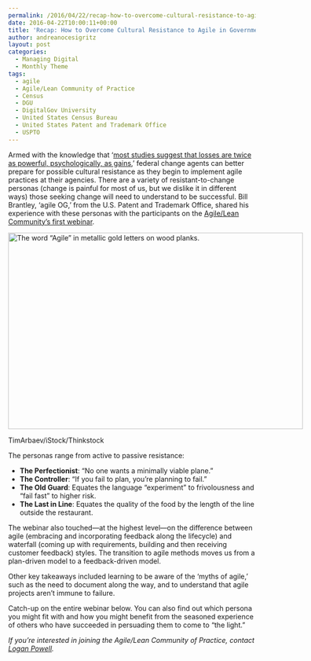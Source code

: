 ```yaml
---
permalink: /2016/04/22/recap-how-to-overcome-cultural-resistance-to-agile-in-government/
date: 2016-04-22T10:00:11+00:00
title: 'Recap: How to Overcome Cultural Resistance to Agile in Government'
author: andreanocesigritz
layout: post
categories:
  - Managing Digital
  - Monthly Theme
tags:
  - agile
  - Agile/Lean Community of Practice
  - Census
  - DGU
  - DigitalGov University
  - United States Census Bureau
  - United States Patent and Trademark Office
  - USPTO
---
```


Armed with the knowledge that ‘[most studies suggest that losses are twice as powerful, psychologically, as gains](https://en.wikipedia.org/wiki/Loss_aversion#cite_note-1),’ federal change agents can better prepare for possible cultural resistance as they begin to implement agile practices at their agencies. There are a variety of resistant-to-change personas (change is painful for most of us, but we dislike it in different ways) those seeking change will need to understand to be successful. Bill Brantley, ‘agile OG,’ from the U.S. Patent and Trademark Office, shared his experience with these personas with the participants on the [Agile/Lean Community’s first webinar](https://www.digitalgov.gov/event/how-to-overcome-cultural-resistance-to-agile-in-government/).

<div id="attachment_345741" style="width: 610px" class="wp-caption aligncenter">
  <img class="size-full wp-image-345741" src="https://s3.amazonaws.com/sitesusa/wp-content/uploads/sites/212/2016/03/600-x-400-Word-Agile-on-Wood-planks-TimArbaev-iStock-Thinkstock-512220768.jpg" alt="The word “Agile” in metallic gold letters on wood planks." width="600" height="400" />
  
  <p class="wp-caption-text">
    TimArbaev/iStock/Thinkstock
  </p>
</div>

The personas range from active to passive resistance:

  * **The Perfectionist**: “No one wants a minimally viable plane.”
  * **The Controller**: “If you fail to plan, you’re planning to fail.”
  * **The Old Guard**: Equates the language “experiment” to frivolousness and “fail fast” to higher risk.
  * **The Last in Line**: Equates the quality of the food by the length of the line outside the restaurant.

The webinar also touched—at the highest level—on the difference between agile (embracing and incorporating feedback along the lifecycle) and waterfall (coming up with requirements, building and then receiving customer feedback) styles. The transition to agile methods moves us from a plan-driven model to a feedback-driven model.

Other key takeaways included learning to be aware of the ‘myths of agile,’ such as the need to document along the way, and to understand that agile projects aren’t immune to failure.

Catch-up on the entire webinar below. You can also find out which persona you might fit with and how you might benefit from the seasoned experience of others who have succeeded in persuading them to come to “the light.”



_If you’re interested in joining the Agile/Lean Community of Practice, contact [Logan Powell](mailto:Logan.t.Powell@census.gov)._